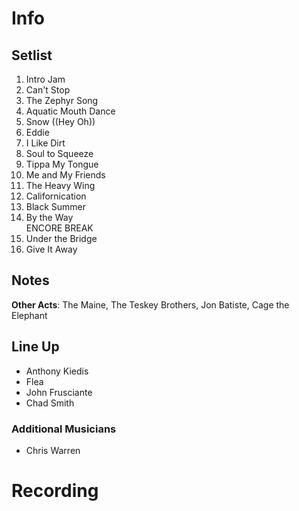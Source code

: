 # Info

## Setlist

1. Intro Jam
2. Can't Stop
3. The Zephyr Song
4. Aquatic Mouth Dance
5. Snow ((Hey Oh))
6. Eddie
7. I Like Dirt
8. Soul to Squeeze
9. Tippa My Tongue
10. Me and My Friends
11. The Heavy Wing
12. Californication
13. Black Summer
14. By the Way
<br>ENCORE BREAK
15. Under the Bridge
16. Give It Away

## Notes
 
**Other Acts**: The Maine, The Teskey Brothers, Jon Batiste, Cage the Elephant
 
## Line Up

* Anthony Kiedis
* Flea
* John Frusciante
* Chad Smith

### Additional Musicians

* Chris Warren

# Recording
